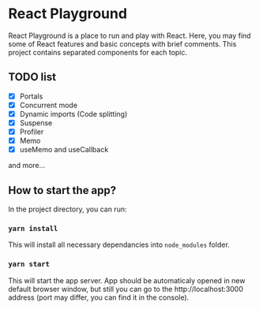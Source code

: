 # React Playground
React Playground is a place to run and play with React. Here, you may find some of React features and basic concepts with brief comments. This project contains separated components for each topic.

## TODO list

- [x] Portals
- [x] Concurrent mode
- [x] Dynamic imports (Code splitting)
- [x] Suspense
- [x] Profiler
- [x] Memo
- [x] useMemo and useCallback

and more...

## How to start the app?

In the project directory, you can run:

### `yarn install`

This will install all necessary dependancies into `node_modules` folder.

### `yarn start`

This will start the app server. App should be automaticaly opened in new default browser window, but still you can go to the http://localhost:3000 address (port may differ, you can find it in the console).